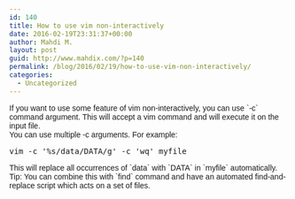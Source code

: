 ```yaml
---
id: 140
title: How to use vim non-interactively
date: 2016-02-19T23:31:37+00:00
author: Mahdi M.
layout: post
guid: http://www.mahdix.com/?p=140
permalink: /blog/2016/02/19/how-to-use-vim-non-interactively/
categories:
  - Uncategorized
---
```

<div dir="ltr">
  <div class="gmail_default" style="font-family: tahoma,sans-serif;">
    If you want to use some feature of vim non-interactively, you can use `-c` command argument. This will accept a vim command and will execute it on the input file.
  </div>
  
  <div class="gmail_default" style="font-family: tahoma,sans-serif;">
  </div>
  
  <div class="gmail_default" style="font-family: tahoma,sans-serif;">
    You can use multiple -c arguments. For example:
  </div>
  
  <div class="gmail_default" style="font-family: tahoma,sans-serif;">
  </div>
  
  <div class="gmail_default" style="font-family: tahoma,sans-serif;">
    <pre class="brush: plain; title: ; notranslate" title="">vim -c '%s/data/DATA/g' -c 'wq' myfile</pre>
  </div>
  
  <div class="gmail_default" style="font-family: tahoma,sans-serif;">
  </div>
  
  <div class="gmail_default" style="font-family: tahoma,sans-serif;">
    This will replace all occurrences of `data` with `DATA` in `myfile` automatically.
  </div>
  
  <div class="gmail_default" style="font-family: tahoma,sans-serif;">
  </div>
  
  <div class="gmail_default" style="font-family: tahoma,sans-serif;">
    Tip: You can combine this with `find` command and have an automated find-and-replace script which acts on a set of files.
  </div>
  
  <div class="gmail_default" style="font-family: tahoma,sans-serif;">
  </div>
  
  <p>
    &nbsp;
  </p>
</div>

&nbsp;